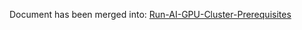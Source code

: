 Document has been merged into:  [Run-AI-GPU-Cluster-Prerequisites](Run-AI-GPU-Cluster-Prerequisites.md) 